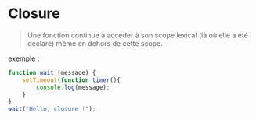 # Closure
>Une fonction continue à accéder à son scope lexical (là où elle a été déclaré) même en dehors de cette scope.

exemple :
```javascript
function wait (message) {
    setTimeout(function timer(){
        console.log(message);
    }
}
wait("Hello, closure !");
```
<!--stackedit_data:
eyJoaXN0b3J5IjpbLTEzNzEzOTEzOTNdfQ==
-->